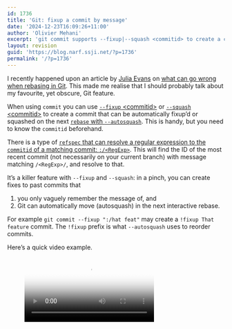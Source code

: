 ```yaml
---
id: 1736
title: 'Git: fixup a commit by message'
date: '2024-12-23T16:09:26+11:00'
author: 'Olivier Mehani'
excerpt: 'git commit supports --fixup|--squash <commitid> to create a commit that can be automatically squashed. You can use :/<RegExp> to resolve a regular expression to the id of a matching commit. This will find the ID of the most recent commit with message matching /<RegExp>/ and resolve to that.'
layout: revision
guid: 'https://blog.narf.ssji.net/?p=1736'
permalink: '/?p=1736'
---
```


I recently happened upon an article by [Julia Evans](https://jvns.ca/) on [what can go wrong when rebasing in Git](https://jvns.ca/blog/2023/11/06/rebasing-what-can-go-wrong-/). This made me realise that I should probably talk about my favourite, yet obscure, Git feature.

When using `commit` you can use [`--fixup` &lt;commitid&gt;](https://git-scm.com/docs/git-commit#Documentation/git-commit.txt---fixupamendrewordltcommitgt) or [`--squash` &lt;commitid&gt;](https://git-scm.com/docs/git-commit#Documentation/git-commit.txt---fixupamendrewordltcommitgt) to create a commit that can be automatically fixup’d or squashed on the next [`rebase` with `--autosquash`](https://git-scm.com/docs/git-rebase#Documentation/git-rebase.txt---autosquash). This is handy, but you need to know the `commitid` beforehand.

There is a type of [`refspec` that can resolve a regular expression to the `commitid` of a matching commit: `:/<RegExp>`](https://git-scm.com/docs/git-rev-parse#Documentation/git-rev-parse.txt-emlttextgtemegemfixnastybugem). This will find the ID of the most recent commit (not necessarily on your current branch) with message matching `/<RegExp>/`, and resolve to that.

It’s a killer feature with `--fixup` and `--squash`: in a pinch, you can create fixes to past commits that

1. you only vaguely remember the message of, and
2. Git can automatically move (autosquash) in the next interactive rebase.

For example `git commit --fixup ":/hat feat"` may create a `!fixup That feature` commit. The `!fixup` prefix is what `--autosquash` uses to reorder commits.

Here’s a quick video example.

<figure class="wp-block-video"><video controls="" poster="https://blog.narf.ssji.net/wp-content/uploads/sites/3/2023/11/git_commit-fixup_avi_std.original.jpg" src="https://blog.narf.ssji.net/git_commit-fixup-avi/"></video></figure>